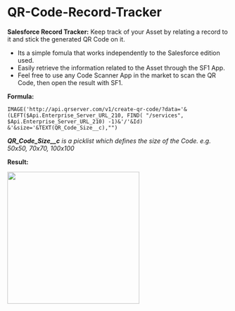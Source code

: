 # QR-Code-Record-Tracker
**Salesforce Record Tracker:** Keep track of your Asset by relating a record to it and stick the generated QR Code on it. 
- Its a simple fomula that works independently to the Salesforce edition used.
- Easily retrieve the information related to the Asset through the SF1 App.
- Feel free to use any Code Scanner App in the market to scan the QR Code, then open the result with SF1.

**Formula:**

```
IMAGE('http://api.qrserver.com/v1/create-qr-code/?data='& (LEFT($Api.Enterprise_Server_URL_210, FIND( "/services", $Api.Enterprise_Server_URL_210) -1)&'/'&Id) &'&size='&TEXT(QR_Code_Size__c),"")
```

**_QR_Code_Size__c_** _is a picklist which defines the size of the Code. e.g. 50x50, 70x70, 100x100_

**Result:**

<img src="https://cloud.githubusercontent.com/assets/4924744/16905229/15dbce7e-4c79-11e6-9d9a-4e8e432eb07b.png" width="300">

